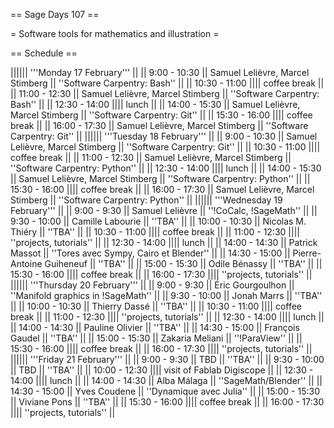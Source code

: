 == Sage Days 107 ==

= Software tools for mathematics and illustration =

== Schedule ==

|||||| '''Monday 17 February''' ||
|| 9:00 - 10:30 || Samuel Lelièvre, Marcel Stimberg || ''Software Carpentry: Bash'' ||
|| 10:30 - 11:00 |||| coffee break ||
|| 11:00 - 12:30 || Samuel Lelièvre, Marcel Stimberg || ''Software Carpentry: Bash'' ||
|| 12:30 - 14:00 |||| lunch ||
|| 14:00 - 15:30 || Samuel Lelièvre, Marcel Stimberg || ''Software Carpentry: Git'' ||
|| 15:30 - 16:00 |||| coffee break ||
|| 16:00 - 17:30 || Samuel Lelièvre, Marcel Stimberg || ''Software Carpentry: Git'' ||
|||||| '''Tuesday 18 February''' ||
|| 9:00 - 10:30 || Samuel Lelièvre, Marcel Stimberg || ''Software Carpentry: Git'' ||
|| 10:30 - 11:00 |||| coffee break ||
|| 11:00 - 12:30 || Samuel Lelièvre, Marcel Stimberg || ''Software Carpentry: Python'' ||
|| 12:30 - 14:00 |||| lunch ||
|| 14:00 - 15:30 || Samuel Lelièvre, Marcel Stimberg || ''Software Carpentry: Python'' ||
|| 15:30 - 16:00 |||| coffee break ||
|| 16:00 - 17:30 || Samuel Lelièvre, Marcel Stimberg || ''Software Carpentry: Python'' ||
|||||| '''Wednesday 19 February''' ||
|| 9:00 - 9:30 || Samuel Lelièvre || ''!CoCalc, !SageMath'' ||
|| 9:30 - 10:00 || Camille Labourie || ''TBA'' ||
|| 10:00 - 10:30 || Nicolas M. Thiéry  || ''TBA'' ||
|| 10:30 - 11:00 |||| coffee break ||
|| 11:00 - 12:30 |||| ''projects, tutorials'' ||
|| 12:30 - 14:00 |||| lunch ||
|| 14:00 - 14:30 || Patrick Massot || ''Tores avec Sympy, Cairo et Blender'' ||
|| 14:30 - 15:00 || Pierre-Antoine Guiheneuf || ''TBA'' ||
|| 15:00 - 15:30 || Odile Bénassy || ''TBA'' ||
|| 15:30 - 16:00 |||| coffee break ||
|| 16:00 - 17:30 |||| ''projects, tutorials'' ||
|||||| '''Thursday 20 February''' ||
|| 9:00 - 9:30 || Éric Gourgoulhon || ''Manifold graphics in !SageMath'' ||
|| 9:30 - 10:00 || Jonah Marrs || ''TBA'' ||
|| 10:00 - 10:30 || Thierry Dassé || ''TBA'' ||
|| 10:30 - 11:00 |||| coffee break ||
|| 11:00 - 12:30 |||| ''projects, tutorials'' ||
|| 12:30 - 14:00 |||| lunch ||
|| 14:00 - 14:30 || Pauline Olivier || ''TBA'' ||
|| 14:30 - 15:00 || François Gaudel  || ''TBA'' ||
|| 15:00 - 15:30 || Zakaria Meliani || ''!ParaView'' ||
|| 15:30 - 16:00 |||| coffee break ||
|| 16:00 - 17:30 |||| ''projects, tutorials'' ||
|||||| '''Friday 21 February''' ||
|| 9:00 - 9:30 || TBD || ''TBA'' ||
|| 9:30 - 10:00 || TBD || ''TBA'' ||
|| 10:00 - 12:30 |||| visit of Fablab Digiscope ||
|| 12:30 - 14:00 |||| lunch ||
|| 14:00 - 14:30 || Alba Málaga || ''SageMath/Blender'' ||
|| 14:30 - 15:00 || Yves Coudene || ''Dynamique avec Julia'' ||
|| 15:00 - 15:30 || Viviane Pons || ''TBA'' ||
|| 15:30 - 16:00 |||| coffee break ||
|| 16:00 - 17:30 |||| ''projects, tutorials'' ||
